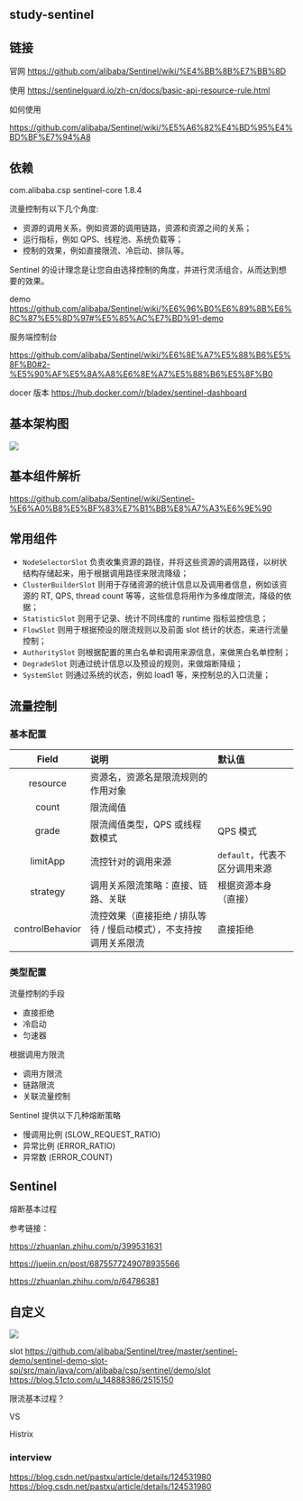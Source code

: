 
## study-sentinel
## 链接

官网    https://github.com/alibaba/Sentinel/wiki/%E4%BB%8B%E7%BB%8D

使用
https://sentinelguard.io/zh-cn/docs/basic-api-resource-rule.html

如何使用

https://github.com/alibaba/Sentinel/wiki/%E5%A6%82%E4%BD%95%E4%BD%BF%E7%94%A8

## 依赖

<dependency>
<groupId>com.alibaba.csp</groupId>
<artifactId>sentinel-core</artifactId>
<version>1.8.4</version>
</dependency>



流量控制有以下几个角度:

- 资源的调用关系，例如资源的调用链路，资源和资源之间的关系；
- 运行指标，例如 QPS、线程池、系统负载等；
- 控制的效果，例如直接限流、冷启动、排队等。

Sentinel 的设计理念是让您自由选择控制的角度，并进行灵活组合，从而达到想要的效果。



demo https://github.com/alibaba/Sentinel/wiki/%E6%96%B0%E6%89%8B%E6%8C%87%E5%8D%97#%E5%85%AC%E7%BD%91-demo



服务端控制台

https://github.com/alibaba/Sentinel/wiki/%E6%8E%A7%E5%88%B6%E5%8F%B0#2-%E5%90%AF%E5%8A%A8%E6%8E%A7%E5%88%B6%E5%8F%B0

docer 版本
https://hub.docker.com/r/bladex/sentinel-dashboard



## 基本架构图

![](https://sentinelguard.io/docs/zh-cn/img/sentinel-slot-chain-architecture.png)



## 基本组件解析

https://github.com/alibaba/Sentinel/wiki/Sentinel-%E6%A0%B8%E5%BF%83%E7%B1%BB%E8%A7%A3%E6%9E%90



## 常用组件

- `NodeSelectorSlot` 负责收集资源的路径，并将这些资源的调用路径，以树状结构存储起来，用于根据调用路径来限流降级；
- `ClusterBuilderSlot` 则用于存储资源的统计信息以及调用者信息，例如该资源的 RT, QPS, thread count 等等，这些信息将用作为多维度限流，降级的依据；
- `StatisticSlot` 则用于记录、统计不同纬度的 runtime 指标监控信息；
- `FlowSlot` 则用于根据预设的限流规则以及前面 slot 统计的状态，来进行流量控制；
- `AuthoritySlot` 则根据配置的黑白名单和调用来源信息，来做黑白名单控制；
- `DegradeSlot` 则通过统计信息以及预设的规则，来做熔断降级；
- `SystemSlot` 则通过系统的状态，例如 load1 等，来控制总的入口流量；



## 流量控制



### 基本配置

|      Field      | 说明                                                         | 默认值                        |
| :-------------: | :----------------------------------------------------------- | :---------------------------- |
|    resource     | 资源名，资源名是限流规则的作用对象                           |                               |
|      count      | 限流阈值                                                     |                               |
|      grade      | 限流阈值类型，QPS 或线程数模式                               | QPS 模式                      |
|    limitApp     | 流控针对的调用来源                                           | `default`，代表不区分调用来源 |
|    strategy     | 调用关系限流策略：直接、链路、关联                           | 根据资源本身（直接）          |
| controlBehavior | 流控效果（直接拒绝 / 排队等待 / 慢启动模式），不支持按调用关系限流 | 直接拒绝                      |



### 类型配置

流量控制的手段

- 直接拒绝
- 冷启动
- 匀速器



根据调用方限流

- 调用方限流
- 链路限流
- 关联流量控制



Sentinel 提供以下几种熔断策略

- 慢调用比例 (SLOW_REQUEST_RATIO)
- 异常比例 (ERROR_RATIO)
- 异常数 (ERROR_COUNT)



## Sentinel

熔断基本过程

参考链接：

https://zhuanlan.zhihu.com/p/399531631

https://juejin.cn/post/6875577249078935566

https://zhuanlan.zhihu.com/p/64786381



## 自定义 

![](https://user-images.githubusercontent.com/9434884/46783631-93324d00-cd5d-11e8-8ad1-a802bcc8f9c9.png)

slot 
https://github.com/alibaba/Sentinel/tree/master/sentinel-demo/sentinel-demo-slot-spi/src/main/java/com/alibaba/csp/sentinel/demo/slot
https://blog.51cto.com/u_14888386/2515150

限流基本过程？





VS 

Histrix


### interview 
https://blog.csdn.net/pastxu/article/details/124531980
https://blog.csdn.net/pastxu/article/details/124531980

